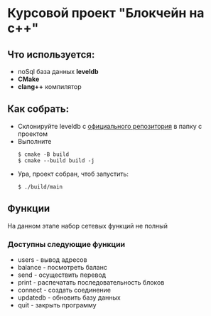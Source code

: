 # Курсовой проект "Блокчейн на c++"

## Что используется:
- noSql база данных **leveldb**
- **CMake**
- **clang++** компилятор

## Как собрать:
- Склонируйте leveldb с [официального репозитория](https://github.com/google/leveldb) в папку с проектом 
- Выполните
    ```
    $ cmake -B build
    $ cmake --build build -j
    ```
- Ура, проект собран, чтоб запустить:
    ```
    $ ./build/main
    ```
## Функции
На данном этапе набор сетевых функций не полный

### Доступны следующие функции
- users - вывод адресов
- balance - посмотреть баланс
- send - осуществить перевод
- print - распечатать последовательность блоков
- connect - создать соединение
- updatedb - обновить базу данных
- quit - закрыть программу

